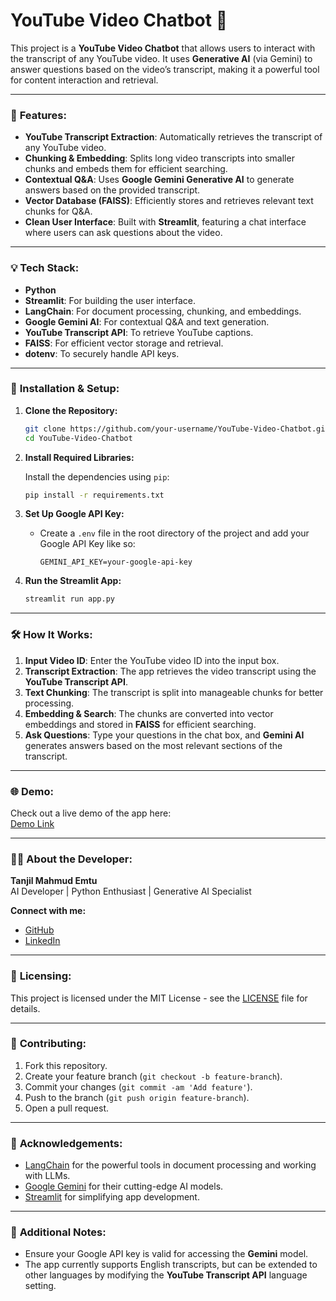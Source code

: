 # YouTube Video Chatbot 🤖

This project is a **YouTube Video Chatbot** that allows users to interact with the transcript of any YouTube video. It uses **Generative AI** (via Gemini) to answer questions based on the video’s transcript, making it a powerful tool for content interaction and retrieval.

---

### 🌟 **Features:**
- **YouTube Transcript Extraction**: Automatically retrieves the transcript of any YouTube video.
- **Chunking & Embedding**: Splits long video transcripts into smaller chunks and embeds them for efficient searching.
- **Contextual Q&A**: Uses **Google Gemini Generative AI** to generate answers based on the provided transcript.
- **Vector Database (FAISS)**: Efficiently stores and retrieves relevant text chunks for Q&A.
- **Clean User Interface**: Built with **Streamlit**, featuring a chat interface where users can ask questions about the video.

---

### 💡 **Tech Stack:**
- **Python**  
- **Streamlit**: For building the user interface.
- **LangChain**: For document processing, chunking, and embeddings.
- **Google Gemini AI**: For contextual Q&A and text generation.
- **YouTube Transcript API**: To retrieve YouTube captions.
- **FAISS**: For efficient vector storage and retrieval.
- **dotenv**: To securely handle API keys.

---

### 🚀 **Installation & Setup:**

1. **Clone the Repository:**

   ```bash
   git clone https://github.com/your-username/YouTube-Video-Chatbot.git
   cd YouTube-Video-Chatbot
   ```

2. **Install Required Libraries:**

   Install the dependencies using `pip`:

   ```bash
   pip install -r requirements.txt
   ```

3. **Set Up Google API Key:**

   - Create a `.env` file in the root directory of the project and add your Google API Key like so:

     ```
     GEMINI_API_KEY=your-google-api-key
     ```

4. **Run the Streamlit App:**

   ```bash
   streamlit run app.py
   ```

---

### 🛠️ **How It Works:**

1. **Input Video ID**: Enter the YouTube video ID into the input box.
2. **Transcript Extraction**: The app retrieves the video transcript using the **YouTube Transcript API**.
3. **Text Chunking**: The transcript is split into manageable chunks for better processing.
4. **Embedding & Search**: The chunks are converted into vector embeddings and stored in **FAISS** for efficient searching.
5. **Ask Questions**: Type your questions in the chat box, and **Gemini AI** generates answers based on the most relevant sections of the transcript.

---

### 🌐 **Demo:**

Check out a live demo of the app here:  
[Demo Link](#)

---

### 👨‍💻 **About the Developer:**

**Tanjil Mahmud Emtu**  
AI Developer | Python Enthusiast | Generative AI Specialist  

**Connect with me:**  
- [GitHub](https://github.com/your-username)  
- [LinkedIn](https://linkedin.com/in/your-link)

---

### 📄 **Licensing:**

This project is licensed under the MIT License - see the [LICENSE](LICENSE) file for details.

---

### 💬 **Contributing:**

1. Fork this repository.
2. Create your feature branch (`git checkout -b feature-branch`).
3. Commit your changes (`git commit -am 'Add feature'`).
4. Push to the branch (`git push origin feature-branch`).
5. Open a pull request.

---

### 📝 **Acknowledgements:**

- [LangChain](https://www.langchain.com/) for the powerful tools in document processing and working with LLMs.
- [Google Gemini](https://cloud.google.com/blog/topics/ai-machine-learning) for their cutting-edge AI models.
- [Streamlit](https://streamlit.io/) for simplifying app development.

---

### 📜 **Additional Notes:**

- Ensure your Google API key is valid for accessing the **Gemini** model.
- The app currently supports English transcripts, but can be extended to other languages by modifying the **YouTube Transcript API** language setting.
